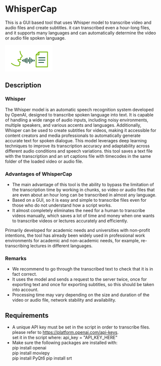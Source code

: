 

# WhisperCap
This is a GUI based tool that uses Whisper model to transcribe video and audio files and create subtitles. it can transcribed even a hour-long files, and it supports many languages and can automatically determine the video or audio file spoken language.

<p align="left">
  <img src="/speech2text.png" alt="Alt text for image1" width="155"/>
</p>

## Description
### Whisper
The Whisper model is an automatic speech recognition system developed by OpenAI, designed to transcribe spoken language into text. It is capable of handling a wide range of audio inputs, including noisy environments, multiple speakers, and various accents and languages. Additionally, Whisper can be used to create subtitles for videos, making it accessible for content creators and media professionals to automatically generate accurate text for spoken dialogue. This model leverages deep learning techniques to improve its transcription accuracy and adaptability across different audio conditions and speech variations. this tool saves a text file with the transcription and an srt captions file with timecodes in the same folder of the loaded video or audio file.   

### Advantages of WhisperCap
* The main advantage of this tool is the ability to bypass the limitation of the transcription time by working in chunks, so video or audio files that are even about an hour long can be transcribed in almost any language.
* Based on a GUI, so it is easy and simple to transcribe files even for those who do not understand how a script works.
* It almost completely eliminates the need for a human to transcribe videos manually, which saves a lot of time and money when one wants to transcribe videos or lectures accurately and efficiently. 

Primarily developed for academic needs and universities with non-profit intentions, the tool has already been widely used in professional work environments for academic and non-academic needs, for example, re-transcribing lectures in different languages.

### Remarks
* We recommend to go through the transcribed text to check that it is in fact correct.      
* It uses the model and sends a request to the server twice, once for exporting text and once for exporting subtitles, so this should be taken into account.
* Processing time may vary depending on the size and duration of the video or audio file, network stability and availability.
  
## Requirements
* A unique API key must be set in the script in order to transcribe files. please refer to https://platform.openai.com/api-keys.    
set it in the script where: api_key = "API_KEY_HERE"
* Make sure the following packages are installed with:   
pip install openai   
pip install moviepy   
pip install PyQt6
pip install srt

